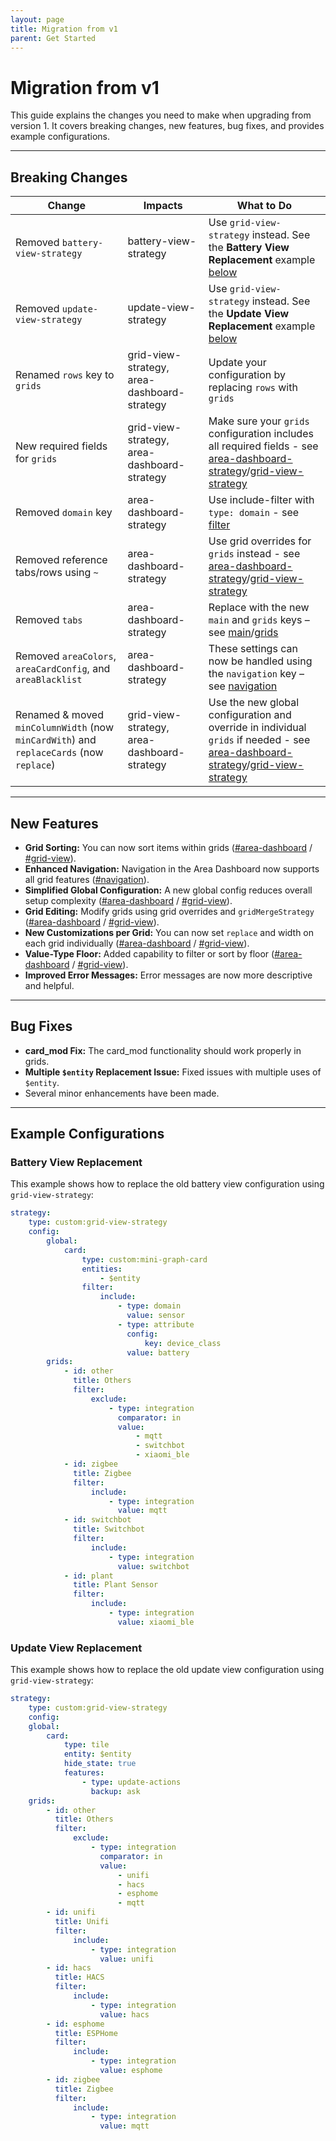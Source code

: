 ```yaml
---
layout: page
title: Migration from v1
parent: Get Started
---
```


# Migration from v1

This guide explains the changes you need to make when upgrading from version 1. It covers breaking changes, new features, bug fixes, and provides
example configurations.

---

## Breaking Changes

| **Change**                                                                              | **Impacts**                                 | **What to Do**                                                                                                                                                                                                                                  |
| --------------------------------------------------------------------------------------- | ------------------------------------------- | ----------------------------------------------------------------------------------------------------------------------------------------------------------------------------------------------------------------------------------------------- |
| Removed `battery-view-strategy`                                                         | battery-view-strategy                       | Use `grid-view-strategy` instead. See the **Battery View Replacement** example [below](#battery-view-replacement)                                                                                                                               |
| Removed `update-view-strategy`                                                          | update-view-strategy                        | Use `grid-view-strategy` instead. See the **Update View Replacement** example [below](#update-view-replacement)                                                                                                                                 |
| Renamed `rows` key to `grids`                                                           | grid-view-strategy, area-dashboard-strategy | Update your configuration by replacing `rows` with `grids`                                                                                                                                                                                      |
| New required fields for `grids`                                                         | grid-view-strategy, area-dashboard-strategy | Make sure your `grids` configuration includes all required fields - see [area-dashboard-strategy]({{site.baseurl}}/dashboard/area/configuration.html#grid)/[grid-view-strategy]({{site.baseurl}}/view/grid/configuration.html#grid)             |
| Removed `domain` key                                                                    | area-dashboard-strategy                     | Use include-filter with `type: domain` - see [filter]({{site.baseurl}}/dashboard/area/configuration.html#filter)                                                                                                                                |
| Removed reference tabs/rows using `~`                                                   | area-dashboard-strategy                     | Use grid overrides for `grids` instead - see [area-dashboard-strategy]({{site.baseurl}}/dashboard/area/configuration.html#grid-overrides)/[grid-view-strategy]({{site.baseurl}}/view/grid/configuration.html#grid-overrides)                    |
| Removed `tabs`                                                                          | area-dashboard-strategy                     | Replace with the new `main` and `grids` keys – see [main]({{site.baseurl}}/dashboard/area/configuration.md#main)/[grids]({{site.baseurl}}/dashboard/area/configuration.md#grids)                                                                |
| Removed `areaColors`, `areaCardConfig`, and `areaBlacklist`                             | area-dashboard-strategy                     | These settings can now be handled using the `navigation` key – see [navigation]({{site.baseurl}}/dashboard/area/configuration.html#navigation)                                                                                                  |
| Renamed & moved `minColumnWidth` (now `minCardWith`) and `replaceCards` (now `replace`) | grid-view-strategy, area-dashboard-strategy | Use the new global configuration and override in individual `grids` if needed - see [area-dashboard-strategy]({{site.baseurl}}/dashboard/area/configuration.html#grid)/[grid-view-strategy]({{site.baseurl}}/view/grid/configuration.html#grid) |

---

## New Features

- **Grid Sorting:** You can now sort items within grids ([#area-dashboard](#area-dashboard) / [#grid-view](#grid-view)).
- **Enhanced Navigation:** Navigation in the Area Dashboard now supports all grid features ([#navigation](#navigation)).
- **Simplified Global Configuration:** A new global config reduces overall setup complexity ([#area-dashboard](#area-dashboard) /
  [#grid-view](#grid-view)).
- **Grid Editing:** Modify grids using grid overrides and `gridMergeStrategy` ([#area-dashboard](#area-dashboard) / [#grid-view](#grid-view)).
- **New Customizations per Grid:** You can now set `replace` and width on each grid individually ([#area-dashboard](#area-dashboard) /
  [#grid-view](#grid-view)).
- **Value-Type Floor:** Added capability to filter or sort by floor ([#area-dashboard](#area-dashboard) / [#grid-view](#grid-view)).
- **Improved Error Messages:** Error messages are now more descriptive and helpful.

---

## Bug Fixes

- **card_mod Fix:** The card_mod functionality should work properly in grids.
- **Multiple `$entity` Replacement Issue:** Fixed issues with multiple uses of `$entity`.
- Several minor enhancements have been made.

---

## Example Configurations

### Battery View Replacement

This example shows how to replace the old battery view configuration using `grid-view-strategy`:

```yaml
strategy:
    type: custom:grid-view-strategy
    config:
        global:
            card:
                type: custom:mini-graph-card
                entities:
                    - $entity
                filter:
                    include:
                        - type: domain
                          value: sensor
                        - type: attribute
                          config:
                              key: device_class
                          value: battery
        grids:
            - id: other
              title: Others
              filter:
                  exclude:
                      - type: integration
                        comparator: in
                        value:
                            - mqtt
                            - switchbot
                            - xiaomi_ble
            - id: zigbee
              title: Zigbee
              filter:
                  include:
                      - type: integration
                        value: mqtt
            - id: switchbot
              title: Switchbot
              filter:
                  include:
                      - type: integration
                        value: switchbot
            - id: plant
              title: Plant Sensor
              filter:
                  include:
                      - type: integration
                        value: xiaomi_ble
```

### Update View Replacement

This example shows how to replace the old update view configuration using `grid-view-strategy`:

```yaml
strategy:
    type: custom:grid-view-strategy
    config:
    global:
        card:
            type: tile
            entity: $entity
            hide_state: true
            features:
                - type: update-actions
                  backup: ask
    grids:
        - id: other
          title: Others
          filter:
              exclude:
                  - type: integration
                    comparator: in
                    value:
                        - unifi
                        - hacs
                        - esphome
                        - mqtt
        - id: unifi
          title: Unifi
          filter:
              include:
                  - type: integration
                    value: unifi
        - id: hacs
          title: HACS
          filter:
              include:
                  - type: integration
                    value: hacs
        - id: esphome
          title: ESPHome
          filter:
              include:
                  - type: integration
                    value: esphome
        - id: zigbee
          title: Zigbee
          filter:
              include:
                  - type: integration
                    value: mqtt
```
